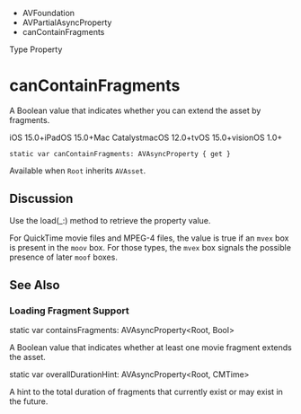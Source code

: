 

- AVFoundation
- AVPartialAsyncProperty
-  canContainFragments 

Type Property

# canContainFragments

A Boolean value that indicates whether you can extend the asset by fragments.

iOS 15.0+iPadOS 15.0+Mac CatalystmacOS 12.0+tvOS 15.0+visionOS 1.0+

``` source
static var canContainFragments: AVAsyncProperty { get }
```

Available when `Root` inherits `AVAsset`.

## Discussion

Use the load(_:) method to retrieve the property value.

For QuickTime movie files and MPEG-4 files, the value is true if an `mvex` box is present in the `moov` box. For those types, the `mvex` box signals the possible presence of later `moof` boxes.

## See Also

### Loading Fragment Support

static var containsFragments: AVAsyncProperty&lt;Root, Bool>

A Boolean value that indicates whether at least one movie fragment extends the asset.

static var overallDurationHint: AVAsyncProperty&lt;Root, CMTime>

A hint to the total duration of fragments that currently exist or may exist in the future.

